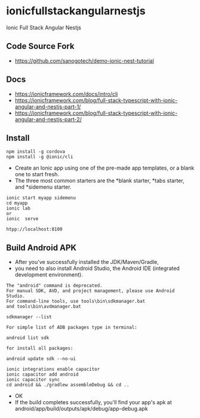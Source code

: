 # ionicfullstackangularnestjs
Ionic Full Stack  Angular  Nestjs


## Code Source Fork
- https://github.com/sanogotech/demo-ionic-nest-tutorial



## Docs

- https://ionicframework.com/docs/intro/cli
- https://ionicframework.com/blog/full-stack-typescript-with-ionic-angular-and-nestjs-part-1/
- https://ionicframework.com/blog/full-stack-typescript-with-ionic-angular-and-nestjs-part-2/

## Install

```
npm install -g cordova
npm install -g @ionic/cli
```


* Create an Ionic app using one of the pre-made app templates, or a blank one to start fresh. 
* The three most common starters are the *blank starter, *tabs starter, and *sidemenu starter.

```
ionic start myapp sidemenu
cd myapp
ionic lab
or
ionic  serve
```

```
htpp://localhost:8100
```

## Build Android APK

* After you've successfully installed the JDK/Maven/Gradle,
* you need to also install Android Studio, the Android IDE (integrated development environment).

```
The "android" command is deprecated.
For manual SDK, AVD, and project management, please use Android Studio.
For command-line tools, use tools\bin\sdkmanager.bat
and tools\bin\avdmanager.bat
```


```
sdkmanager --list
 
For simple list of ADB packages type in terminal:

android list sdk 

for install all packages:

android update sdk --no-ui
```

```
ionic integrations enable capacitor
ionic capacitor add android
ionic capacitor sync
cd android && ./gradlew assembleDebug && cd ..

```


* OK
* If the build completes successfully, you'll find your app's apk at android/app/build/outputs/apk/debug/app-debug.apk
